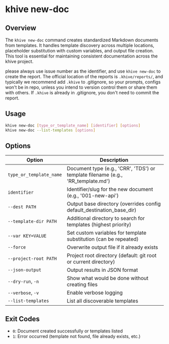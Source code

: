 # khive new-doc

## Overview

The `khive new-doc` command creates standardized Markdown documents from
templates. It handles template discovery across multiple locations, placeholder
substitution with custom variables, and output file creation. This tool is
essential for maintaining consistent documentation across the khive project.

please always use issue number as the identifier, and use `khive new-doc` to
create the report. The official location of the reports is `.khive/reports/`,
and typically we recommend add `.khive` to .gitignore, so your prompts, configs
won't be in repo, unless you intend to version control them or share them with
others. If `.khive` is already in .gitignore, you don't need to commit the
report.

## Usage

```bash
khive new-doc [type_or_template_name] [identifier] [options]
khive new-doc --list-templates [options]
```

## Options

| Option                  | Description                                                                      |
| ----------------------- | -------------------------------------------------------------------------------- |
| `type_or_template_name` | Document type (e.g., 'CRR', 'TDS') or template filename (e.g., 'RR_template.md') |
| `identifier`            | Identifier/slug for the new document (e.g., '001-new-api')                       |
| `--dest PATH`           | Output base directory (overrides config default_destination_base_dir)            |
| `--template-dir PATH`   | Additional directory to search for templates (highest priority)                  |
| `--var KEY=VALUE`       | Set custom variables for template substitution (can be repeated)                 |
| `--force`               | Overwrite output file if it already exists                                       |
| `--project-root PATH`   | Project root directory (default: git root or current directory)                  |
| `--json-output`         | Output results in JSON format                                                    |
| `--dry-run`, `-n`       | Show what would be done without creating files                                   |
| `--verbose`, `-v`       | Enable verbose logging                                                           |
| `--list-templates`      | List all discoverable templates                                                  |

## Exit Codes

- `0`: Document created successfully or templates listed
- `1`: Error occurred (template not found, file already exists, etc.)
